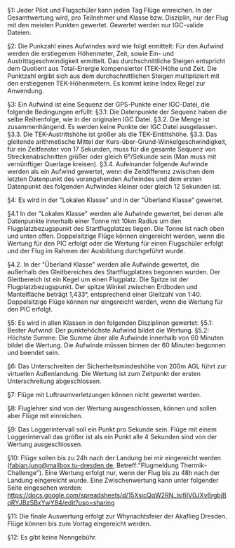 §1: Jeder Pilot und Flugschüler kann jeden Tag Flüge einreichen. In der Gesamtwertung wird, pro Teilnehmer und Klasse bzw. Disziplin, nur der Flug mit den meisten Punkten gewertet. Gewertet werden nur IGC-valide Dateien.

§2: Die Punkzahl eines Aufwindes wird wie folgt ermittelt: Für den Aufwind werden die erstiegenen Höhenmeter, Zeit, sowie Ein- und Austrittsgeschwindigkeit ermittelt. Das durchschnittliche Steigen entspricht dem Quotient aus Total-Energie kompensierter (TEK-)Höhe und Zeit. Die Punktzahl ergibt sich aus dem durchschnittlichen Steigen multipliziert mit den erstiegenen TEK-Höhenmetern. Es kommt keine Index Regel zur Anwendung.

§3: Ein Aufwind ist eine Sequenz der GPS-Punkte einer IGC-Datei, die folgende Bedingungen erfüllt:
§3.1: Die Datenpunkte der Sequenz haben die selbe Reihenfolge, wie in der originalen IGC Datei.
§3.2. Die Menge ist zusammenhängend. Es werden keine Punkte der IGC Datei ausgelassen.
§3.3. Die TEK-Austrittshöhe ist größer als die TEK-Eintittshöhe.
§3.3. Das gleitende arithmetische Mittel der Kurs-über-Grund-Winkelgeschwindigkeit, für ein Zeitfenster von 17 Sekunden, muss für die gesamte Sequenz von Streckenabschnitten größer oder gleich 6°/Sekunde sein (Man muss mit vernünftiger Querlage kreisen).
§3.4. Aufeinander folgende Aufwinde werden als ein Aufwind gewertet, wenn die Zeitdifferenz zwischen dem letzten Datenpunkt des vorangehenden Aufwindes und dem ersten Datenpunkt des folgenden Aufwindes kleiner oder gleich 12 Sekunden ist.

§4: Es wird in der "Lokalen Klasse" und in der "Überland Klasse" gewertet.

§4.1 In der "Lokalen Klasse" werden alle Aufwinde gewertet, bei denen alle Datenpunkte innerhalb einer Tonne mit 10km Radius um den Flugplatzbezugspunkt des Startflugplatzes liegen. Die Tonne ist nach oben und unten offen. Doppelsitzige Flüge können eingereicht werden, wenn die Wertung für den PIC erfolgt oder die Wertung für einen Flugschüler erfolgt und der Flug im Rahmen der Ausbildung durchgeführt wurde.

§4.2. In der "Überland Klasse" werden alle Aufwinde gewertet, die außerhalb des Gleitbereiches des Startflugplatzes begonnen wurden. Der Gleitbereich ist ein Kegel um einen Flugplatz. Die Spitze ist der Flugplatzbezugspunkt. Der spitze Winkel zwischen Erdboden und Mantelfläche beträgt 1,433°, entsprechend einer Gleitzahl von 1:40. Doppelsitzige Flüge können nur eingereicht werden, wenn die Wertung für den PIC erfolgt.

§5: Es wird in allen Klassen in den folgenden Disziplinen gewertet:
§5.1: Bester Aufwind: Der punktehöchste Aufwind bildet die Wertung.
§5.2: Höchste Summe: Die Summe über alle Aufwinde innerhalb von 60 Minuten bildet die Wertung. Die Aufwinde müssen binnen der 60 Minuten begonnen und beendet sein.

§6: Das Unterschreiten der Sicherheitsmindeshöhe von 200m AGL führt zur virtuellen Außenlandung. Die Wertung ist zum Zeitpunkt der ersten Unterschreitung abgeschlossen.

§7: Flüge mit Luftraumverletzungen können nicht gewertet werden.

§8: Fluglehrer sind von der Wertung ausgeschlossen, können und sollen aber Flüge mit einreichen.

§9: Das Loggerintervall soll ein Punkt pro Sekunde sein. Flüge mit einem Loggerintervall das größer ist als ein Punkt alle 4 Sekunden sind von der Wertung ausgeschlossen.

§10: Flüge sollen bis zu 24h nach der Landung bei mir eingereicht werden (fabian.jung@mailbox.tu-dresden.de, Betreff:"Flugmeldung Thermik-Challenge"). Eine Wertung erfolgt nur, wenn der Flug bis zu 48h nach der Landung eingereicht wurde. Eine Zwischenwertung kann unter folgender Seite eingesehen werden: https://docs.google.com/spreadsheets/d/15XsicQqW2RN_lsifiIV0JXv6rgbjBqRYJBzSBxYwY84/edit?usp=sharing

§11: Die finale Auswertung erfolgt zur Whynachtsfeier der Akaflieg Dresden. Flüge können bis zum Vortag eingereicht werden.

§12: Es gibt keine Nenngebühr.
